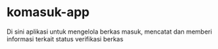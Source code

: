 # komasuk-app
Di sini aplikasi untuk mengelola berkas masuk, mencatat dan memberi informasi terkait status verifikasi berkas
